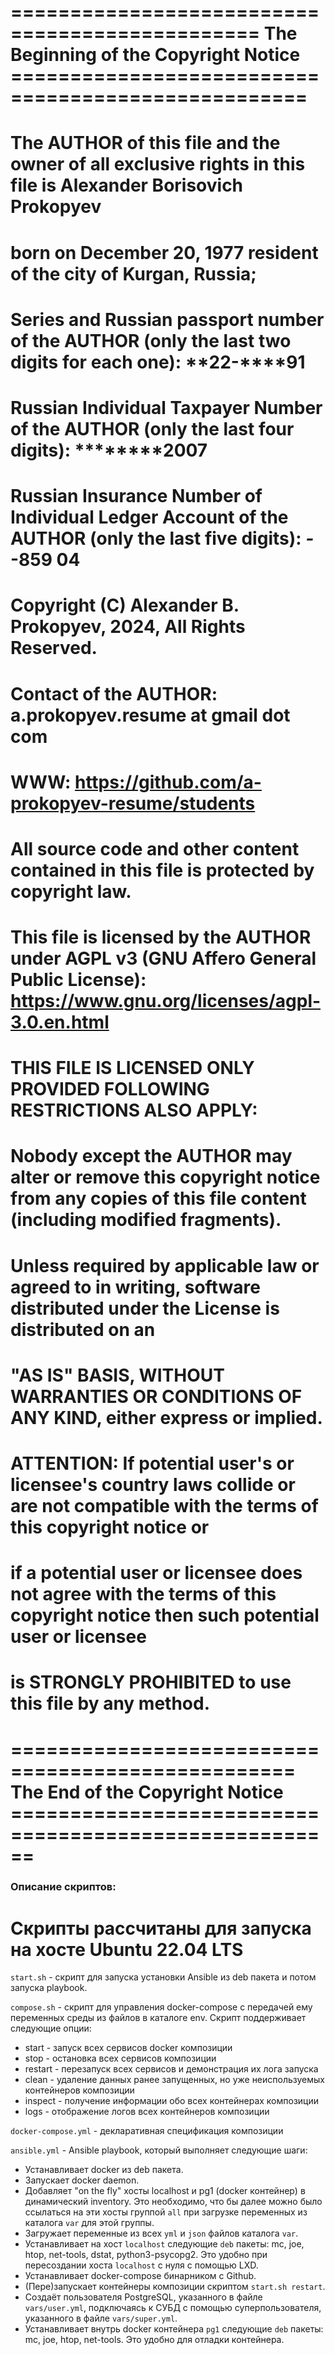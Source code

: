 # =============================================== The Beginning of the Copyright Notice ===================================================
# The AUTHOR of this file and the owner of all exclusive rights in this file is Alexander Borisovich Prokopyev
# born on December 20, 1977 resident of the city of Kurgan, Russia;
# Series and Russian passport number of the AUTHOR (only the last two digits for each one): **22-****91
# Russian Individual Taxpayer Number of the AUTHOR (only the last four digits): ********2007
# Russian Insurance Number of Individual Ledger Account of the AUTHOR (only the last five digits): ***-***-859 04
# Copyright (C) Alexander B. Prokopyev, 2024, All Rights Reserved.
# Contact of the AUTHOR: a.prokopyev.resume at gmail dot com
# WWW: https://github.com/a-prokopyev-resume/students
#
# All source code and other content contained in this file is protected by copyright law.
# This file is licensed by the AUTHOR under AGPL v3 (GNU Affero General Public License): https://www.gnu.org/licenses/agpl-3.0.en.html
#
# THIS FILE IS LICENSED ONLY PROVIDED FOLLOWING RESTRICTIONS ALSO APPLY:
# Nobody except the AUTHOR may alter or remove this copyright notice from any copies of this file content (including modified fragments).
# Unless required by applicable law or agreed to in writing, software distributed under the License is distributed on an
# "AS IS" BASIS, WITHOUT WARRANTIES OR CONDITIONS OF ANY KIND, either express or implied. 
#
# ATTENTION: If potential user's or licensee's country laws collide or are not compatible with the terms of this copyright notice or 
# if a potential user or licensee does not agree with the terms of this copyright notice then such potential user or licensee  
# is STRONGLY PROHIBITED to use this file by any method.
# ================================================== The End of the Copyright Notice ======================================================

### Описание скриптов:

# Скрипты рассчитаны для запуска на хосте Ubuntu 22.04 LTS

`start.sh` - скрипт для запуска установки Ansible из deb пакета и потом
запуска playbook.

`compose.sh` - скрипт для управления docker-compose с передачей ему переменных среды из файлов
в каталоге env. Скрипт поддерживает следующие опции:  
* start - запуск всех сервисов docker композиции  
* stop - остановка всех сервисов композиции
* restart - перезапуск всех сервисов и демонстрация их лога запуска
* clean - удаление данных ранее запущенных, но уже неиспользуемых контейнеров композиции
* inspect - получение информации обо всех контейнерах композиции
* logs - отображение логов всех контейнеров композиции

`docker-compose.yml` - декларативная спецификация композиции

`ansible.yml` - Ansible playbook, который выполняет следующие шаги:
* Устанавливает docker из deb пакета.
* Запускает docker daemon.
* Добавляет "on the fly" хосты localhost и pg1 (docker контейнер) в динамический inventory. Это необходимо, что бы далее можно было ссылаться на эти хосты группой `all` при загрузке переменных из каталога `var` для этой группы.
* Загружает переменные из всех `yml` и `json`  файлов каталога `var`.
* Устанавливает на хост `localhost` следующие `deb` пакеты: mc, joe, htop, net-tools, dstat, python3-psycopg2. Это удобно при пересоздании хоста `localhost` с нуля с помощью LXD.
* Устанавливает docker-compose бинарником с Github.
* (Пере)запускает контейнеры композиции скриптом `start.sh restart`.
* Создаёт пользователя PostgreSQL, указанного в файле `vars/user.yml`, подключаясь к СУБД с помощью суперпользователя, указанного в файле `vars/super.yml`.
* Устанавливает внутрь docker контейнера `pg1`  следующие `deb` пакеты: mc, joe, htop, net-tools. Это удобно для отладки контейнера.
